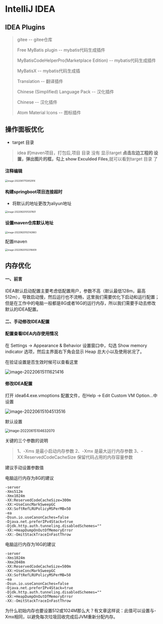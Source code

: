 # IntelliJ IDEA 

## IDEA Plugins

>gitee                                                                                                  -- gitee仓库
>
>Free MyBatis plugin                                                                          -- mybatis代码生成插件
>
>MyBatisCodeHelperPro(Marketplace Edition)								   -- mybatis代码生成插件
>
>MyBatisX								 														  -- mybatis代码生成插
>
>Translation  										 											 -- 翻译插件
>
>Chinese (Simplified) Language Pack											     -- 汉化插件
>
>Chinese 																							-- 汉化插件
>
>Atom Material Icons																		  -- 图标插件





## 操作面板优化

* target 目录

>idea 的maven项目，打包后,项目 目录 没有 显示target **点击左边工程的 设置，弹出图片的框，勾上 show Exculded Files**,就可以看到target 目录 了



#### 注释编辑

<img src="https://mapstore-1307680469.cos.ap-chongqing.myqcloud.com/img/202206171128016.png" alt="image-20220617112852914" style="zoom: 50%;" />



#### 构建springboot项目连接超时

* 将默认的地址更改为aliyun地址

<img src="https://mapstore-1307680469.cos.ap-chongqing.myqcloud.com/img/202206201012703.png" alt="image-20220620101207601" style="zoom: 50%;" />



#### 设置maven仓库默认地址

<img src="https://mapstore-1307680469.cos.ap-chongqing.myqcloud.com/img/202206201021718.png" alt="image-20220620102142663" style="zoom:50%;" />

配置maven

<img src="https://mapstore-1307680469.cos.ap-chongqing.myqcloud.com/img/202206201023481.png" alt="image-20220620102316409" style="zoom: 50%;" />



## 内存优化

#### **一、前言**

IDEA默认启动配置主要考虑低配置用户，参数不高（默认最低128m，最高512m），导致启动慢，然后运行也不流畅，这里我们需要优化下启动和运行配置；但是在工作中的电脑一般都是8G或者16G的运行内存，所以我们需要手动去修改默认的IDEA配置。

#### **二、手动修改IDEA配置**

#### **配置查看IDEA内存使用情况**

在 Settings -> Appearance & Behavior 设置窗口中，勾选 Show memory indicator 选项，然后主界面右下角会显示 Heap 总大小以及使用状况了。

在验证设置是否生效时候可以查看这里

![image-20220615111621416](https://mapstore-1307680469.cos.ap-chongqing.myqcloud.com/img/202206151116544.png)

#### **修改IDEA配置**

打开 idea64.exe.vmoptions 配置文件，在Help -> Edit Custom VM Option...中设置

![image-20220615104513516](https://mapstore-1307680469.cos.ap-chongqing.myqcloud.com/img/202206151045878.png)

默认设置



<img src="https://mapstore-1307680469.cos.ap-chongqing.myqcloud.com/img/202206151046111.png" alt="image-20220615104632070" style="zoom: 80%;" />

关键的三个参数的说明

> 1、-Xms 是最小启动内存参数
> 2、-Xmx 是最大运行内存参数
> 3、-XX:ReservedCodeCacheSize 保留代码占用的内存容量参数

建议手动设置参数值

电脑运行内存为8G的建议

```python3
-server
-Xms512m
-Xmx1024m
-XX:ReservedCodeCacheSize=300m
-XX:+UseConcMarkSweepGC
-XX:SoftRefLRUPolicyMSPerMB=50
-ea
-Dsun.io.useCanonCaches=false
-Djava.net.preferIPv4Stack=true
-Djdk.http.auth.tunneling.disabledSchemes=""
-XX:+HeapDumpOnOutOfMemoryError
-XX:-OmitStackTraceInFastThrow
```

电脑运行内存为16G的建议

```python3
-server
-Xms1024m
-Xmx2048m
-XX:ReservedCodeCacheSize=500m
-XX:+UseConcMarkSweepGC
-XX:SoftRefLRUPolicyMSPerMB=50
-ea
-Dsun.io.useCanonCaches=false
-Djava.net.preferIPv4Stack=true
-Djdk.http.auth.tunneling.disabledSchemes=""
-XX:+HeapDumpOnOutOfMemoryError
-XX:-OmitStackTraceInFastThrow
```

为什么初始内存也要设置512或1024M那么大？有文章这样说：此值可以设置与-Xmx相同，以避免每次垃圾回收完成后JVM重新分配内存。

